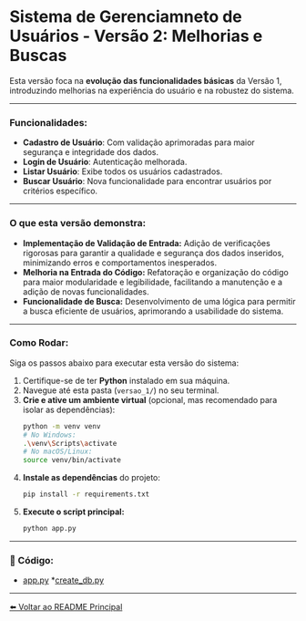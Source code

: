 # Sistema de Gerenciamneto de Usuários - Versão 2: Melhorias e Buscas

Esta versão foca na **evolução das funcionalidades básicas** da Versão 1, introduzindo melhorias na experiência do usuário e na robustez do sistema.

---

### Funcionalidades:
* **Cadastro de Usuário**: Com validação aprimoradas para maior segurança e integridade dos dados.
* **Login de Usuário**: Autenticação melhorada.
* **Listar Usuário**: Exibe todos os usuários cadastrados.
* **Buscar Usuário**: Nova funcionalidade para encontrar usuários por critérios específico.

---

### O que esta versão demonstra:
* **Implementação de Validação de Entrada:** Adição de verificações rigorosas para garantir a qualidade e segurança dos dados inseridos, minimizando erros e comportamentos inesperados.
* **Melhoria na Entrada do Código:** Refatoração e organização do código para maior modularidade e legibilidade, facilitando a manutenção e a adição de novas funcionalidades.
* **Funcionalidade de Busca:** Desenvolvimento de uma lógica para permitir a busca eficiente de usuários, aprimorando a usabilidade do sistema.

---

### Como Rodar:
Siga os passos abaixo para executar esta versão do sistema:

1. Certifique-se de ter **Python** instalado em sua máquina.
2. Navegue até esta pasta (`versao_1/`) no seu terminal.
3. **Crie e ative um ambiente virtual** (opcional, mas recomendado para isolar as dependências):
   ```bash
   python -m venv venv
   # No Windows:
   .\venv\Scripts\activate
   # No macOS/Linux:
   source venv/bin/activate
   ```
4. **Instale as dependências** do projeto:
   ```bash
   pip install -r requirements.txt
   ```
5. **Execute o script principal:**
   ```bash
   python app.py
   ```

---

### 📁 Código:
* [app.py](app.py)
*[create_db.py](create_db.py)

---

[⬅️ Voltar ao README Principal](https://github.com/AdrianeDeCarvalho/sistema-gerenciamento-usuarios)

